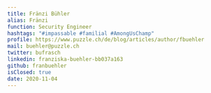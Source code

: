 ```yaml
---
title: Fränzi Bühler
alias: Fränzi
function: Security Engineer
hashtags: "#impassable #familial #AmongUsChamp"
profile: https://www.puzzle.ch/de/blog/articles/author/fbuehler
mail: buehler@puzzle.ch
twitter: bufrasch
linkedin: franziska-buehler-bb037a163
github: franbuehler
isClosed: true
date: 2020-11-04
---
```

